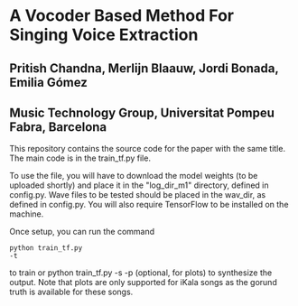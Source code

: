 
<h1>A Vocoder Based Method For Singing Voice Extraction</h1>

<h2>Pritish Chandna, Merlijn Blaauw, Jordi Bonada, Emilia Gómez</h2>

<h2>Music Technology Group, Universitat Pompeu Fabra, Barcelona</h2>

This repository contains the source code for the paper with the same title. The main code is in the train_tf.py file.

To use the file, you will have to download the model weights (to be uploaded shortly) and place it in the "log_dir_m1" directory, defined in config.py. Wave files to be tested should be placed in the wav_dir, as defined in config.py. You will also require TensorFlow to be installed on the machine. 

Once setup, you can run the command <pre><code>python train_tf.py -t</code></pre> to train or python train_tf.py -s <filename> -p (optional, for plots) to synthesize the output. Note that plots are only supported for iKala songs as the gorund truth is available for these songs. 
  
  
